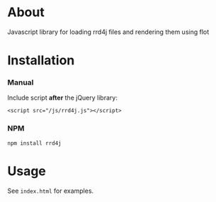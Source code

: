 # About

Javascript library for loading rrd4j files and rendering them using flot

# Installation

### Manual 

Include script **after** the jQuery library:

	<script src="/js/rrd4j.js"></script>

### NPM

	npm install rrd4j

# Usage

See ```index.html``` for examples.